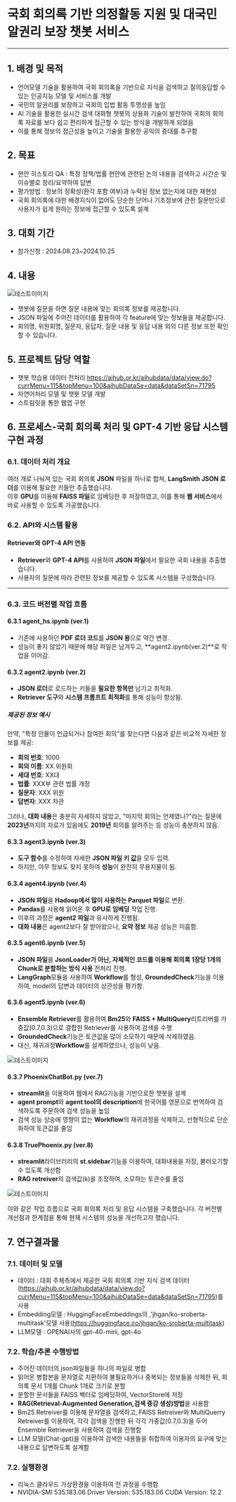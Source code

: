 # 국회 회의록 기반 의정활동 지원 및 대국민 알권리 보장 챗봇 서비스
---
## 1. 배경 및 목적
- 언어모델 기술을 활용하여 국회 회의록을 기반으로 지식을 검색하고 질의응답할 수 있는 인공지능 모델 및 서비스를 개발
- 국민의 알권리를 보장하고 국회의 입법 활동 투명성을 높임
- AI 기술을 활용한 실시간 검색 대화형 챗봇의 상용화 기술이 발전하여 국회의 회의록 자료를 보다 쉽고 편리하게 접근할 수 있는 방식을 개발하게 되었음
- 이를 통해 정보의 접근성을 높이고 기술을 활용한 공익의 증대를 추구함

## 2. 목표
- 현안 히스토리 QA : 특정 정책/법률 현안에 관련된 논의 내용을 검색하고 시간순 및 이슈별로 정리/요약하여 답변
- 평가방법 : 정보의 정확성(환각 포함 여부)과 누락된 정보 없는지에 대한 재현성
- 국회 회의록에 대한 배경지식이 없어도 단순한 단어나 기초정보에 관한 질문만으로 사용자가 쉽게 원하는 정보에 접근할 수 있도록 설계

## 3. 대회 기간
- 참가신청 : 2024.08.23~2024.10.25

## 4. 내용
![테스트이미지](https://github.com/LDC-ai/ChatBot_Project/blob/main/project/chatbot.jpg)
- 챗봇에 질문을 하면 질문 내용에 맞는 회의록 정보를 제공합니다.
- JSON 파일에 주어진 데이터를 활용하여 각 feature에 맞는 정보들을 제공합니다.
- 회의명, 위원회명, 질문자, 응답자, 질문 내용 및 응답 내용 외의 다른 정보 또한 확인할 수 있습니다.

## 5. 프로젝트 담당 역할
- 챗봇 학습용 데이터 전처리
  <https://aihub.or.kr/aihubdata/data/view.do?currMenu=115&topMenu=100&aihubDataSe=data&dataSetSn=71795>
- 자연어처리 모델 및 챗봇 모델 개발
- 스트림릿을 통한 웹앱 구현

## 6. 프로세스-국회 회의록 처리 및 GPT-4 기반 응답 시스템 구현 과정

### 6.1. 데이터 처리 개요

여러 개로 나눠져 있는 국회 회의록 **JSON** 파일을 하나로 합쳐, **LangSmith JSON 로더**를 이용해 필요한 키들만 추출했습니다.  
이후 **GPU**를 이용해 **FAISS 파일**로 임베딩한 후 저장하였고, 이를 통해 **웹 서비스**에서 바로 사용할 수 있도록 가공했습니다.

### 6.2. API와 시스템 활용

#### Retriever와 GPT-4 API 연동
- **Retriever**와 **GPT-4 API**를 사용하여 **JSON 파일**에서 필요한 국회 내용을 추출했습니다.
- 사용자의 질문에 따라 관련된 정보를 제공할 수 있도록 시스템을 구성했습니다.

---

### 6.3. 코드 버전별 작업 흐름

#### 6.3.1 agent_hs.ipynb (ver.1)

- 기존에 사용하던 **PDF 로더 코드**를 **JSON 용**으로 약간 변경.
- 성능이 좋지 않았기 때문에 해당 파일은 남겨두고, **agent2.ipynb(ver.2)**로 작업을 이어감.

#### 6.3.2 agent2.ipynb (ver.2)

- **JSON 로더**로 로드하는 키들을 **필요한 항목만** 남기고 최적화.
- **Retriever 도구**와 **시스템 프롬프트 최적화**를 통해 성능이 향상됨.

##### 제공된 정보 예시

만약, "특정 인물이 언급되거나 참여한 회의"를 찾는다면 다음과 같은 비교적 자세한 정보를 제공:

- **회의 번호**: 1000
- **회의 이름**: XX 위원회
- **세대 번호**: XX대
- **법률**: XXX부 관련 법률 개정
- **질문자**: XXX 위원
- **답변자**: XXX 차관

그러나, **대화 내용**은 충분히 자세하지 않았고, "마지막 회의는 언제였나?"라는 질문에 **2023년**까지의 자료가 있음에도 **2019년** 회의를 알려주는 등 성능이 충분하지 않음.

#### 6.3.3 agent3.ipynb (ver.3)

- **도구 함수**를 수정하여 자세한 **JSON 파일 키 값**을 모두 입력.
- 하지만, 아무 정보도 찾지 못하여 **성능**이 완전히 무용지물이 됨.

#### 6.3.4 agent4.ipynb (ver.4)

- **JSON 파일**을 **Hadoop에서 많이 사용하는 Parquet 파일**로 변환.
- **Pandas**를 사용해 읽어온 후 **GPU로 임베딩** 작업 진행.
- 이후의 과정은 **agent2 파일**과 유사하게 진행됨.
- **대화 내용**은 agent2보다 잘 받아왔으나, **요약 정보** 제공 성능은 미흡함.

#### 6.3.5 agent6.ipynb (ver.5)

- **JSON 파일**을 **JsonLoader가 아닌, 자체적인 코드를 이용해 회의록 1장당 1개의 Chunk로 분할하는 방식 사용** 전처리 진행.
- **LangGraph**모듈을 사용하여 **Workflow**를 형성, **GroundedCheck**기능을 이용하여, model의 답변과 데이터의 상관성을 평가함.

#### 6.3.6 agent5.ipynb (ver.6)

- **Ensemble Retriever**를 활용하여 **Bm25**와 **FAISS + MultiQuery**리트리버를 가중값(0.7,0.3)으로 결합한 Retriever를 사용하여 검색을 수행
-  **GroundedCheck**기능은 토큰값을 많이 소모하기 때문에 삭제하였음.
- 대신, 재귀과정**Workflow**를 설계하였으나, 성능이 낮음.

![테스트이미지](https://github.com/LDC-ai/ChatBot_Project/blob/main/project/workflow.jpg)

#### 6.3.7 PhoenixChatBot.py (ver.7)
- **streamlit**을 이용하여 웹에서 RAG기능을 기반으로한 챗봇을 설계
- **agent prompt**와 **agent tool의 description**에 한국어를 영문으로 번역하여 검색하도록 주문하여 검색 성능을 높임
- 검색 성능 상승에 영향이 없는 **Workflow**의 재귀과정을 삭제하고, 선형적으로 단순화하여 토큰값을 줄임

#### 6.3.8 TruePhoenix.py (ver.8)
- **streamlit**라이브러리의 **st.sidebar**기능을 이용하여, 대화내용을 저장, 불러오기할 수 있도록 개선함
- **RAG retreiver**의 검색값(k)을 조정하여, 소모하는 토큰수를 줄임
  
![테스트이미지](https://github.com/LDC-ai/ChatBot_Project/blob/main/project/acfd218040b1e444.png)


이와 같은 작업 흐름으로 국회 회의록 처리 및 응답 시스템을 구축했습니다. 각 버전별 개선점과 한계점을 통해 현재 시스템의 성능을 개선하고자 했습니다.


## 7. 연구결과물

### 7.1. 데이터 및 모델
- 데이터 : 대회 주체측에서 제공한 국회 회의록 기반 지식 검색 데이터(https://aihub.or.kr/aihubdata/data/view.do?currMenu=115&topMenu=100&aihubDataSe=data&dataSetSn=71795)를 사용
- Embedding모델 : HuggingFaceEmbeddings의 ,'jhgan/ko-sroberta-multitask'모델 사용(https://huggingface.co/jhgan/ko-sroberta-multitask)
- LLM모델 : OPENAI사의 gpt-40-mini, gpt-4o
 
### 7.2. 학습/추론 수행방법
- 주어진 데이터의 json파일들을 하나의 파일로 병합
- 읽어온 병합본을 문자열로 치환하여 불필요하거나 중복되는 정보들을 삭제한 뒤, 회의록 문서 1개를 Chunk 1개로 크기로 분할
- 분할한 문서들을 FAISS 벡터로 임베딩하여, VectorStore에 저장
- **RAG(Retrieval-Augmented Generation,검색 증강 생성)방법**을 사용함
- Bm25 Retreiver를 이용해 문자열을 검색하고, FAISS Retreiver와 MultiQuerry Retreiver를 이용하여, 각각 검색을 진행한 뒤 각각 가중값(0.7,0.3)을 두어 Ensemble Retriever을 사용하여 검색을 진행함
- LLM 모델(Chat-gpt)을 이용하여 검색한 내용들을 취합하여 이용자의 요구에 맞는 내용으로 답변하도록 설계함

### 7.2. 실행환경
- 리눅스 클라우드 가상환경을 이용하여 전 과정을 수행함
- NVIDIA-SMI 535.183.06  Driver Version: 535.183.06  CUDA Version: 12.2


